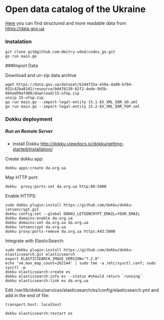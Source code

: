 # Open data catalog of the Ukraine
[Here](https://da.org.ua/) you can find structured and more readable data from https://data.gov.ua

### Instalation
```shell 
git clone git@github.com:dmitry-udod/codes_go.git
go run main.go
```

###Import Data

Download and un-zip data archive

```shell 
wget https://data.gov.ua/dataset/b244f35a-e50a-4a80-b704-032c42ba8142/resource/b0476139-62f2-4ede-9d3b-884ad99afd08/download/15-ufop.zip
unzip 15-ufop.zip
go run main.go --import-legal-entity 15.1-EX_XML_EDR_UO.xml
go run main.go --import-legal-entity 15.2-EX_XML_EDR_FOP.xml
```

### Dokku deployment

##### Run on Remote Server 
- install Dokku http://dokku.viewdocs.io/dokku/getting-started/installation/

Create dokku app:

```shell
dokku apps:create da.org.ua

```

Map HTTP port:
```shell 
dokku  proxy:ports-set da.org.ua http:80:5000
```

Enable HTTPS:
```shell 
sudo dokku plugin:install https://github.com/dokku/dokku-letsencrypt.git
dokku config:set --global DOKKU_LETSENCRYPT_EMAIL=YOUR_EMAIL
dokku domains:enable da.org.ua
dokku domains:set da.org.ua da.org.ua
dokku letsencrypt da.org.ua
dokku proxy:ports-remove da.org.ua https:443:5000
```

Integrate with ElasticSearch:
```shell 
sudo dokku plugin:install https://github.com/dokku/dokku-elasticsearch.git elasticsearch
export ELASTICSEARCH_IMAGE_VERSION="7.2.0"
echo 'vm.max_map_count=262144' | sudo tee -a /etc/sysctl.conf; sudo sysctl -p
dokku elasticsearch:create es
dokku elasticsearch:info es --status #should return `running`
dokku elasticsearch:link es da.org.ua
```

Edit /var/lib/dokku/services/elasticsearch/es/config/elasticsearch.yml and add in the end of file: 
```code
transport.host: localhost
```

```shell
dokku elasticsearch:restart es
```